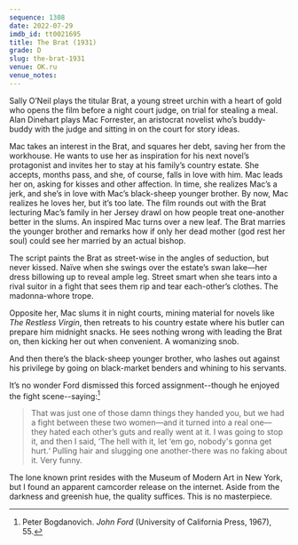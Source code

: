 ```yaml
---
sequence: 1308
date: 2022-07-29
imdb_id: tt0021695
title: The Brat (1931)
grade: D
slug: the-brat-1931
venue: OK.ru
venue_notes:
---
```


Sally O’Neil plays the titular Brat, a young street urchin with a heart of gold who opens the film before a night court judge, on trial for stealing a meal. Alan Dinehart plays Mac Forrester, an aristocrat novelist who’s buddy-buddy with the judge and sitting in on the court for story ideas.

<!-- end -->

Mac takes an interest in the Brat, and squares her debt, saving her from the workhouse. He wants to use her as inspiration for his next novel’s protagonist and invites her to stay at his family’s country estate. She accepts, months pass, and she, of course, falls in love with him. Mac leads her on, asking for kisses and other affection. In time, she realizes Mac’s a jerk, and she’s in love with Mac’s black-sheep younger brother. By now, Mac realizes he loves her, but it’s too late. The film rounds out with the Brat lecturing Mac’s family in her Jersey drawl on how people treat one-another better in the slums. An inspired Mac turns over a new leaf. The Brat marries the younger brother and remarks how if only her dead mother (god rest her soul) could see her married by an actual bishop.

The script paints the Brat as street-wise in the angles of seduction, but never kissed. Naïve when she swings over the estate’s swan lake—her dress billowing up to reveal ample leg. Street smart when she tears into a rival suitor in a fight that sees them rip and tear each-other’s clothes. The madonna-whore trope.

Opposite her, Mac slums it in night courts, mining material for novels like _The Restless Virgin_, then retreats to his country estate where his butler can prepare him midnight snacks. He sees nothing wrong with leading the Brat on, then kicking her out when convenient. A womanizing snob.

And then there’s the black-sheep younger brother, who lashes out against his privilege by going on black-market benders and whining to his servants.

It’s no wonder Ford dismissed this forced assignment--though he enjoyed the fight scene--saying:[^1]

> That was just one of those damn things they handed you, but we had a fight between these two women—and it turned into a real one— they hated each other’s guts and really went at it. I was going to stop it, and then I said, ‘The hell with it, let ‘em go, nobody's gonna get hurt.‘ Pulling hair and slugging one another-there was no faking about it. Very funny.

The lone known print resides with the Museum of Modern Art in New York, but I found an apparent camcorder release on the internet. Aside from the darkness and greenish hue, the quality suffices. This is no masterpiece.

[^1]: Peter Bogdanovich. _John Ford_ (University of California Press, 1967), 55.
